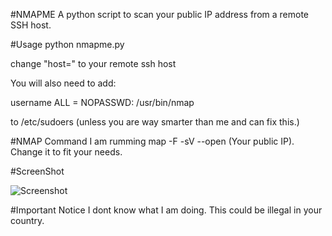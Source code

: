 #NMAPME
A python script to scan your public IP address from a remote SSH host. 

#Usage
python nmapme.py

change "host=" to your remote ssh host

You will also need to add:

username ALL = NOPASSWD: /usr/bin/nmap

to /etc/sudoers (unless you are way smarter than me and can fix this.) 

#NMAP Command
I am rumming map -F -sV --open (Your public IP).  
Change it to fit your needs. 

#ScreenShot 

![Screenshot](http://static.ow.ly/photos/original/aO809.png)

#Important Notice
I dont know what I am doing. This could be illegal in your country.
